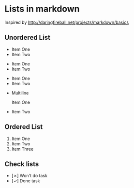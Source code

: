 # Lists in markdown

Inspired by http://daringfireball.net/projects/markdown/basics

## Unordered List

* Item One
* Item Two

+ Item One
+ Item Two

- Item One
- Item Two

* Multiline 

  Item One
* Item Two

## Ordered List

1. Item One
1. Item Two
3. Item Three

## Check lists

* [&cross;] Won't do task
* [&check;] Done task

